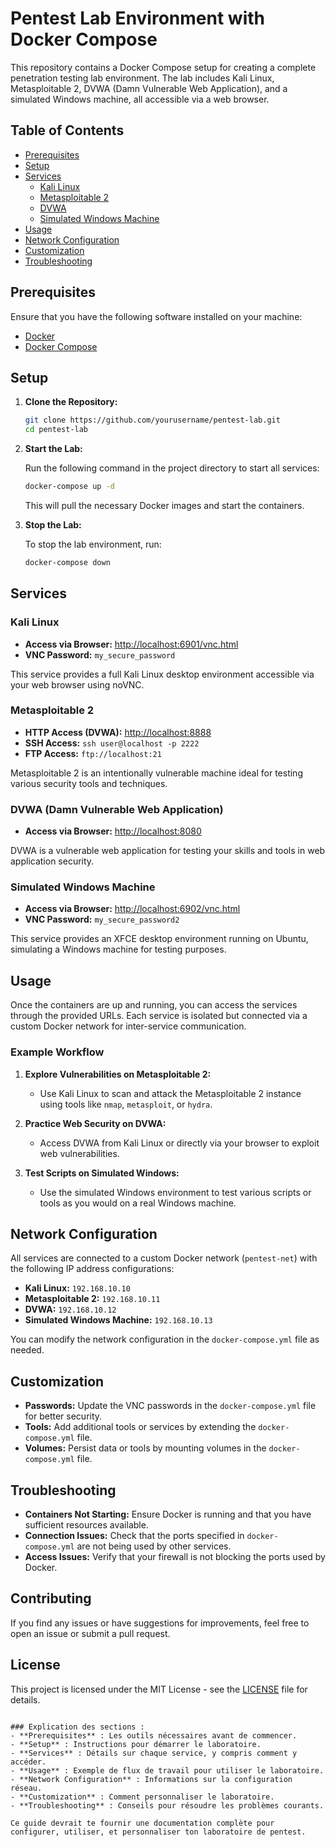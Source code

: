 # Pentest Lab Environment with Docker Compose

This repository contains a Docker Compose setup for creating a complete penetration testing lab environment. The lab includes Kali Linux, Metasploitable 2, DVWA (Damn Vulnerable Web Application), and a simulated Windows machine, all accessible via a web browser.

## Table of Contents

- [Prerequisites](#prerequisites)
- [Setup](#setup)
- [Services](#services)
  - [Kali Linux](#kali-linux)
  - [Metasploitable 2](#metasploitable-2)
  - [DVWA](#dvwa)
  - [Simulated Windows Machine](#simulated-windows-machine)
- [Usage](#usage)
- [Network Configuration](#network-configuration)
- [Customization](#customization)
- [Troubleshooting](#troubleshooting)

## Prerequisites

Ensure that you have the following software installed on your machine:

- [Docker](https://www.docker.com/)
- [Docker Compose](https://docs.docker.com/compose/)

## Setup

1. **Clone the Repository:**

   ```bash
   git clone https://github.com/yourusername/pentest-lab.git
   cd pentest-lab
   ```

2. **Start the Lab:**

   Run the following command in the project directory to start all services:

   ```bash
   docker-compose up -d
   ```

   This will pull the necessary Docker images and start the containers.

3. **Stop the Lab:**

   To stop the lab environment, run:

   ```bash
   docker-compose down
   ```

## Services

### Kali Linux

- **Access via Browser:** [http://localhost:6901/vnc.html](http://localhost:6901/vnc.html)
- **VNC Password:** `my_secure_password`

This service provides a full Kali Linux desktop environment accessible via your web browser using noVNC.

### Metasploitable 2

- **HTTP Access (DVWA):** [http://localhost:8888](http://localhost:8888)
- **SSH Access:** `ssh user@localhost -p 2222`
- **FTP Access:** `ftp://localhost:21`

Metasploitable 2 is an intentionally vulnerable machine ideal for testing various security tools and techniques.

### DVWA (Damn Vulnerable Web Application)

- **Access via Browser:** [http://localhost:8080](http://localhost:8080)

DVWA is a vulnerable web application for testing your skills and tools in web application security.

### Simulated Windows Machine

- **Access via Browser:** [http://localhost:6902/vnc.html](http://localhost:6902/vnc.html)
- **VNC Password:** `my_secure_password2`

This service provides an XFCE desktop environment running on Ubuntu, simulating a Windows machine for testing purposes.

## Usage

Once the containers are up and running, you can access the services through the provided URLs. Each service is isolated but connected via a custom Docker network for inter-service communication.

### Example Workflow

1. **Explore Vulnerabilities on Metasploitable 2:**
   - Use Kali Linux to scan and attack the Metasploitable 2 instance using tools like `nmap`, `metasploit`, or `hydra`.

2. **Practice Web Security on DVWA:**
   - Access DVWA from Kali Linux or directly via your browser to exploit web vulnerabilities.

3. **Test Scripts on Simulated Windows:**
   - Use the simulated Windows environment to test various scripts or tools as you would on a real Windows machine.

## Network Configuration

All services are connected to a custom Docker network (`pentest-net`) with the following IP address configurations:

- **Kali Linux:** `192.168.10.10`
- **Metasploitable 2:** `192.168.10.11`
- **DVWA:** `192.168.10.12`
- **Simulated Windows Machine:** `192.168.10.13`

You can modify the network configuration in the `docker-compose.yml` file as needed.

## Customization

- **Passwords:** Update the VNC passwords in the `docker-compose.yml` file for better security.
- **Tools:** Add additional tools or services by extending the `docker-compose.yml` file.
- **Volumes:** Persist data or tools by mounting volumes in the `docker-compose.yml` file.

## Troubleshooting

- **Containers Not Starting:** Ensure Docker is running and that you have sufficient resources available.
- **Connection Issues:** Check that the ports specified in `docker-compose.yml` are not being used by other services.
- **Access Issues:** Verify that your firewall is not blocking the ports used by Docker.

## Contributing

If you find any issues or have suggestions for improvements, feel free to open an issue or submit a pull request.

## License

This project is licensed under the MIT License - see the [LICENSE](LICENSE) file for details.
```

### Explication des sections :
- **Prerequisites** : Les outils nécessaires avant de commencer.
- **Setup** : Instructions pour démarrer le laboratoire.
- **Services** : Détails sur chaque service, y compris comment y accéder.
- **Usage** : Exemple de flux de travail pour utiliser le laboratoire.
- **Network Configuration** : Informations sur la configuration réseau.
- **Customization** : Comment personnaliser le laboratoire.
- **Troubleshooting** : Conseils pour résoudre les problèmes courants.

Ce guide devrait te fournir une documentation complète pour configurer, utiliser, et personnaliser ton laboratoire de pentest.